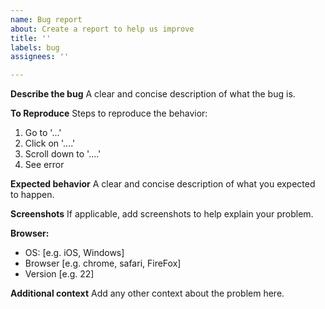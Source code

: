 ```yaml
---
name: Bug report
about: Create a report to help us improve
title: ''
labels: bug
assignees: ''

---
```


**Describe the bug**
A clear and concise description of what the bug is.

**To Reproduce**
Steps to reproduce the behavior:
1. Go to '...'
2. Click on '....'
3. Scroll down to '....'
4. See error

**Expected behavior**
A clear and concise description of what you expected to happen.

**Screenshots**
If applicable, add screenshots to help explain your problem.

**Browser:**
 - OS: [e.g. iOS, Windows]
 - Browser [e.g. chrome, safari, FireFox]
 - Version [e.g. 22]

**Additional context**
Add any other context about the problem here.

